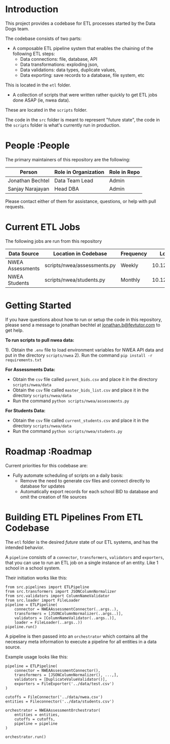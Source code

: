 # Introduction 
This project provides a codebase for ETL processes started by the Data Dogs team.

The codebase consists of two parts:
 - A composable ETL pipeline system that enables the chaining of the following ETL steps:
    - Data connections:  file, database, API
    - Data transformations: exploding json, 
    - Data validations:  data types, duplicate values,
    - Data exporting:  save records to a database, file system, etc

This is located in the `etl` folder.

 - A collection of scripts that were written rather quickly to get ETL jobs done ASAP (ie, nwea data).

 These are located in the `scripts` folder.  

 The code in the `src` folder is meant to represent "future state", the code in the `scripts` folder is what's currently run in production.

# People :People
The primary maintainers of this repository are the following:

| Person | Role in Organization | Role in Repo |
|----------|----------|----------|
| Jonathan Bechtel | Data Team Lead | Admin |
| Sanjay Narajayan | Head DBA  | Admin |

Please contact either of them for assistance, questions, or help with pull requests.

# Current ETL Jobs
The following jobs are run from this repository

| Data Source | Location in Codebase | Frequency | Location |
|----------|----------|----------|--------|
| NWEA Assessments | scripts/nwea/assessments.py | Weekly | 10.120.60.242 |
| NWEA Students | scripts/nwea/students.py  | Monthly | 10.120.60.242 |

# Getting Started

If you have questions about how to run or setup the code in this repository, please send a message to jonathan bechtel at jonathan.b@fevtutor.com to get help.

**To run scripts to pull nwea data:**

1). Obtain the `.env` file to load environment variables for NWEA API data and put in the directory `scripts/nwea`
2). Run the command `pip install -r requirements.txt`

**For Assessments Data:**
 - Obtain the `csv` file called `parent_bids.csv` and place it in the directory `scripts/nwea/data`
 - Obtain the `csv` file called `master_bids_list.csv` and place it in the directory `scripts/nwea/data`
 - Run the command `python scripts/nwea/assessments.py`


**For Students Data:**
 - Obtain the `csv` file called `current_students.csv` and place it in the directory `scripts/nwea/data`
 - Run the command `python scripts/nwea/students.py`

# Roadmap :Roadmap
Current priorities for this codebase are:  

 - Fully automate scheduling of scripts on a daily basis:
    - Remove the need to generate csv files and connect directly to database for updates
    - Automatically export records for each school BID to database and omit the creation of file sources

# Building ETL Pipelines From ETL Codebase

The `etl` folder is the desired *future* state of our ETL systems, and has the intended behavior.

A `pipeline` consists of a `connector`, `transformers`, `validators` and `exporters`, that you can use to run an ETL job on a single instance of an entity.  Like 1 school in a school system.

Their initiation works like this:

```
from src.pipelines import ETLPipeline
from src.transformers import JSONColumnNormalizer
from src.validators import ColumnNameValidator
from src.loader import FileLoader
pipeline = ETLPipeline(
    connector = NWEAAssessmentConnector(..args..),
    transformers = [JSONColumnNormalizer(..args..)],
    validators = [ColumnNameValidator(..args..)],
    loader = FileLoader(..args..))
pipeline.run()
```

A pipeline is then passed into an `orchestrator` which contains all the necessary meta information to execute a pipeline for all entities in a data source.

Example usage looks like this:  

```
pipeline = ETLPipeline(
    connector = NWEAAssessmentConnector(),
    transformers = [JSONColumnNormalizer(), ...,],
    validators = [DuplicateValueValidator()],
    exporters = FileExporter('../data/test.csv')
)

cutoffs = FileConnector('../data/nwea.csv')
entities = Fileconnector('../data/students.csv')

orchestrator = NWEAAssessmentOrchestrator(
    entities = entities,
    cutoffs = cutoffs,
    pipeline = pipeline
)

orchestrator.run()
```